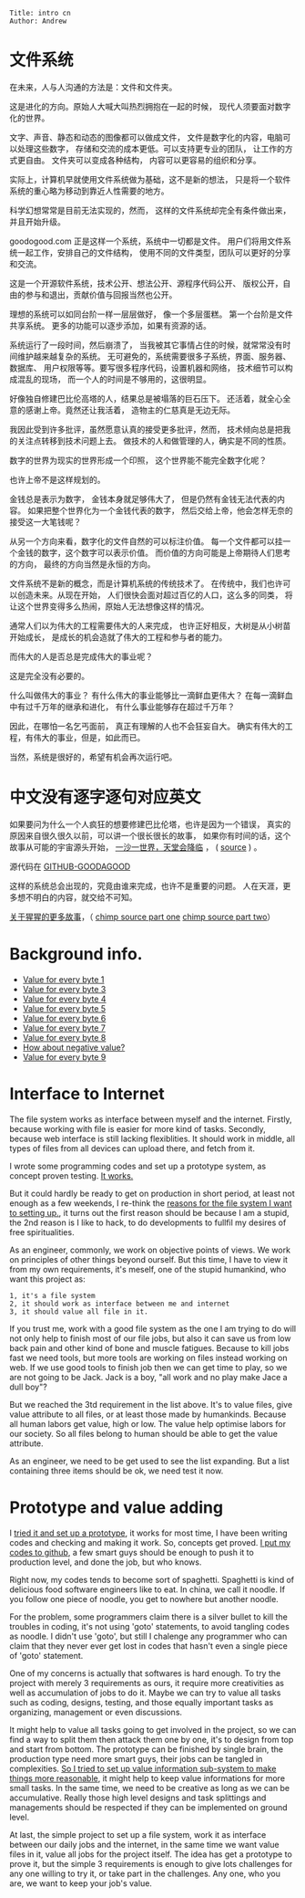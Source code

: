 
    Title: intro cn
    Author: Andrew



# 文件系统

在未来，人与人沟通的方法是：文件和文件夹。

这是进化的方向。原始人大喊大叫热烈拥抱在一起的时候，
现代人须要面对数字化的世界。

文字、声音、静态和动态的图像都可以做成文件，
文件是数字化的内容，电脑可以处理这些数字，
存储和交流的成本更低。可以支持更专业的团队，
让工作的方式更自由。
文件夹可以变成各种结构，
内容可以更容易的组织和分享。

实际上，计算机早就使用文件系统做为基础，这不是新的想法，
只是将一个软件系统的重心略为移动到靠近人性需要的地方。

科学幻想常常是目前无法实现的，然而，
这样的文件系统却完全有条件做出来，并且开始升级。

goodogood.com 正是这样一个系统，系统中一切都是文件。
用户们将用文件系统一起工作，安排自己的文件结构，
使用不同的文件类型，团队可以更好的分享和交流。

这是一个开源软件系统，技术公开、想法公开、源程序代码公开、
版权公开，自由的参与和退出，贡献价值与回报当然也公开。

理想的系统可以如同台阶一样一层层做好，
像一个多层蛋糕。
第一个台阶是文件共享系统。
更多的功能可以逐步添加，如果有资源的话。

系统运行了一段时间，然后崩溃了，
当我被其它事情占住的时候，就常常没有时间维护越来越复杂的系统。
无可避免的，系统需要很多子系统，界面、服务器、数据库、
用户权限等等。要写很多程序代码，设置机器和网络，
技术细节可以构成混乱的现场，
而一个人的时间是不够用的，这很明显。

好像独自修建巴比伦高塔的人，结果总是被塌落的巨石压下。
还活着，就全心全意的感谢上帝。竟然还让我活着，
造物主的仁慈真是无边无际。

我因此受到许多批评，虽然愿意认真的接受更多批评，然而，
技术倾向总是把我的关注点转移到技术问题上去。
做技术的人和做管理的人，确实是不同的性质。

数字的世界为现实的世界形成一个印照，
这个世界能不能完全数字化呢？

也许上帝不是这样规划的。

金钱总是表示为数字，
金钱本身就足够伟大了，
但是仍然有金钱无法代表的内容。
如果把整个世界化为一个金钱代表的数字，
然后交给上帝，他会怎样无奈的接受这一大笔钱呢？

从另一个方向来看，数字化的文件自然的可以标注价值。
每一个文件都可以挂一个金钱的数字，这个数字可以表示价值。
而价值的方向可能是上帝期待人们思考的方向，
最终的方向当然是永恒的方向。

文件系统不是新的概念，而是计算机系统的传统技术了。
在传统中，我们也许可以创造未来。从现在开始，
人们很快会面对超过百亿的人口，这么多的同类，
将让这个世界变得多么热闹，原始人无法想像这样的情况。

通常人们以为伟大的工程需要伟大的人来完成，
也许正好相反，大树是从小树苗开始成长，
是成长的机会造就了伟大的工程和参与者的能力。

而伟大的人是否总是完成伟大的事业呢？

这是完全没有必要的。

什么叫做伟大的事业？
有什么伟大的事业能够比一滴鲜血更伟大？
在每一滴鲜血中有过千万年的继承和进化，
有什么事业能够存在超过千万年？

因此，在哪怕一名乞丐面前，
真正有理解的人也不会狂妄自大。
确实有伟大的工程，有伟大的事业，但是，如此而已。

当然，系统是很好的，希望有机会再次运行吧。


# 中文没有逐字逐句对应英文


如果要问为什么一个人疯狂的想要修建巴比伦塔，也许是因为一个错误，
真实的原因来自很久很久以前，可以讲一个很长很长的故事，
如果你有时间的话，这个故事从可能的宇宙源头开始，
[一沙一世界，天堂会降临](/md/md.files/cn/sand.markdown.html)
，
(
<a href="https://github.com/goodagood/story/blob/master/y10m/b.markdown"
target="_blank"> source</a>
)
。


源代码在 [GITHUB-GOODAGOOD](github.com/goodagood/gg2)

这样的系统总会出现的，究竟由谁来完成，也许不是重要的问题。
人在天涯，更多想不明白的内容，就交给不可知。

[关于猩猩的更多故事](/md/md.files/cn/chimp1.md.html)，（
<a href="https://github.com/goodagood/story/blob/master/chimpsland/001.txt"
target="_blank"> chimp source part one</a>
<a href="https://github.com/goodagood/story/blob/master/chimpsland/002.txt"
target="_blank"> chimp source part two</a>）



# Background info.


- [Value for every byte 1](/md/md.files/byte-value.md.html)
- [Value for every byte 3](/md/md.files/code-value.md.html)
- [Value for every byte 4](/md/md.files/intro.md.html)
- [Value for every byte 5](/md/md.files/negative.md.html)
- [Value for every byte 6](/md/md.files/reasons.md.html)
- [Value for every byte 7](/md/md.files/start.md.html)
- [Value for every byte 8](/md/md.files/test24.md.html)
- [How about negative value?](/md/md.files/clean-claim.md.html)
- [Value for every byte 9](/md/md.files/value.md.html)





# Interface to Internet

The file system works as interface between myself and the
internet.  Firstly, because working with file is easier for more kind of
tasks.  Secondly, because web interface is still lacking flexiblities.  It
should work in middle, all types of files from all devices can upload there,
and fetch from it.

I wrote some programming codes and set up a prototype system, as concept
proven testing.  [It works.](http://www.goodogood.me)

But it could hardly be ready to get on production in short period, at
least not enough as a few weekends, I re-think the [reasons for the file
system I want to setting up.](./reason.md), it turns out the first reason
should be because I am a stupid, the 2nd reason is I like to hack, to do
developments to fullfil my desires of free spiritualities.

As an engineer, commonly, we work on objective points of views.  We work on
principles of other things beyond ourself.  But this time, I have to view it
from my own requirements, it's meself, one of the stupid humankind, who want
this project as:

    1, it's a file system
    2, it should work as interface between me and internet
    3, it should value all file in it.

If you trust me, work with a good file system as the one I am trying to do
will not only help to finish most of our file jobs, but also it can save us
from low back pain and other kind of bone and muscle fatigues.  Because to
kill jobs fast we need tools, but more tools are working on files instead
working on web.  If we use good tools to finish job then we can get time to
play, so we are not going to be Jack.  Jack is a boy, "all work and no
play make Jace a dull boy"?

But we reached the 3td requirement in the list above.  It's to
value files, give value attribute to all files, or at least those made by
humankinds.  Because all human labors get value, high or low.  The value help
optimise labors for our society.  So all files belong to human should be able
to get the value attribute.

As an engineer, we need to be get used to see the list expanding.  But a list
containing three items should be ok, we need test it now.


# Prototype and value adding

I [tried it and set up a prototype](http://www.goodogood.me/), it works for
most time,  I have been writing codes and checking and making it work.  So,
concepts get proved.  [I put my codes to
github](https://github.com/goodagood/gg.git), a few smart guys should be
enough to push it to production level, and done the job, but who knows.

Right now, my codes tends to become sort of spaghetti.  Spaghetti is kind of
delicious food software engineers like to eat.  In china, we call it noodle.
If you follow one piece of noodle, you get to nowhere but another noodle.

For the problem, some programmers claim there is a silver bullet to kill the
troubles in coding, it's not using 'goto' statements, to avoid tangling codes
as noodle.  I didn't use 'goto', but still I chalenge any programmer who can
claim that they never ever get lost in codes that hasn't even a single piece
of 'goto' statement.

One of my concerns is actually that softwares is hard enough.  To try the
project with merely 3 requirements as ours, it require more creativities as
well as accumulation of jobs to do it.  Maybe we can try to value all tasks
such as coding, designs, testing, and those equally important tasks as
organizing, management or even discussions.

It might help to value all tasks going to get involved in the project, so we
can find a way to split them then attack them one by one, it's to design from
top and start from bottom.  The prototype can be finished by single brain, the
production type need more smart guys, their jobs can be tangled in
complexities.  [So I tried to set up value information sub-system to make
things more reasonable](./byte-value.md), it might help to keep value
informations for more small tasks.  In the same time, we need to be creative
as long as we can be accumulative.  Really those high level designs and task
splittings and managements should be respected if they can be implemented on
ground level.

At last, the simple project to set up a file system, work it as interface
between our daily jobs and the internet, in the same time we want value files
in it, value all jobs for the project itself.  The idea has get a prototype to
prove it, but the simple 3 requirements is enough to give lots challenges for
any one willing to try it, or take part in the challenges.  Any one, who you
are, we want to keep your job's value.


<!--
2015 1223 14:04pm
vim: set ft=markdown tw=60:
-->

